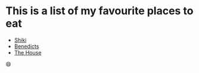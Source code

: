 # This is a list of my favourite places to eat

- [Shiki](http://www.shikirestaurant.co.uk)
- [Benedicts](http://restaurantbenedicts.com)
- [The House](http://www.thehouseauthenticthai.com/norwich/our-menu.html) 

:smile:
